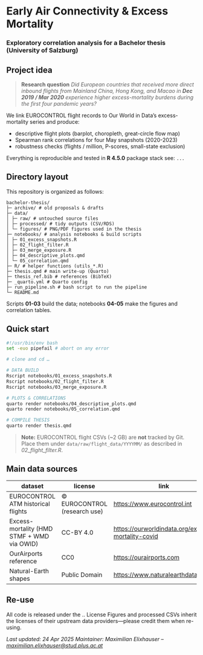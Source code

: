 # Early Air Connectivity & Excess Mortality

### Exploratory correlation analysis for a Bachelor thesis (University of Salzburg)

## Project idea

> **Research question**
> *Did European countries that received more direct inbound flights from Mainland China, Hong Kong, and Macao in **Dec 2019 / Mar 2020** experience higher excess-mortality burdens during the first four pandemic years?*

We link EUROCONTROL flight records to Our World in Data’s excess-mortality series and produce:

- descriptive flight plots (barplot, choropleth, great-circle flow map)
- Spearman rank correlations for four May snapshots (2020-2023)
- robustness checks (flights / million, P-scores, small-state exclusion)

Everything is reproducible and tested in **R 4.5.0** package stack see: `...`

## Directory layout

This repository is organized as follows:

```         
bachelor-thesis/
├─ archive/ # old proposals & drafts
├─ data/ 
│ ├─ raw/ # untouched source files 
│ ├─ processed/ # tidy outputs (CSV/RDS) 
│ └─ figures/ # PNG/PDF figures used in the thesis 
├─ notebooks/ # analysis notebooks & build scripts 
│ ├─ 01_excess_snapshots.R 
│ ├─ 02_flight_filter.R 
│ ├─ 03_merge_exposure.R 
│ ├─ 04_descriptive_plots.qmd 
│ └─ 05_correlation.qmd 
├─ R/ # helper functions (utils_*.R) 
├─ thesis.qmd # main write-up (Quarto)
├─ thesis_ref.bib # references (BibTeX)
├─ _quarto.yml # Quarto config
├─ run_pipeline.sh # bash script to run the pipeline
└─ README.md
```

Scripts **01-03** build the data; notebooks **04-05** make the figures and correlation tables.

## Quick start

```bash
#!/usr/bin/env bash
set -euo pipefail # abort on any error

# clone and cd …

# DATA BUILD
Rscript notebooks/01_excess_snapshots.R
Rscript notebooks/02_flight_filter.R
Rscript notebooks/03_merge_exposure.R

# PLOTS & CORRELATIONS
quarto render notebooks/04_descriptive_plots.qmd
quarto render notebooks/05_correlation.qmd

# COMPILE THESIS
quarto render thesis.qmd
```

> **Note:** EUROCONTROL flight CSVs (\~2 GB) are **not** tracked by Git.\
> Place them under `data/raw/flight_data/YYYYMM/` as described in *02_flight_filter.R*.

## Main data sources

| dataset | license | link |
|---------------------------|---------------------------|------------------|
| EUROCONTROL ATM historical flights | © EUROCONTROL (research use) | <https://www.eurocontrol.int> |
| Excess-mortality (HMD STMF + WMD via OWID) | CC-BY 4.0 | <https://ourworldindata.org/excess-mortality-covid> |
| OurAirports reference | CC0 | <https://ourairports.com> |
| Natural-Earth shapes | Public Domain | <https://www.naturalearthdata.com> |

## Re-use

All code is released under the .. License Figures and processed CSVs inherit the licenses of their upstream data providers—please credit them when re-using.

*Last updated: 24 Apr 2025*
*Maintainer: Maximilian Elixhauser – maximilian.elixhauser@stud.plus.ac.at*
